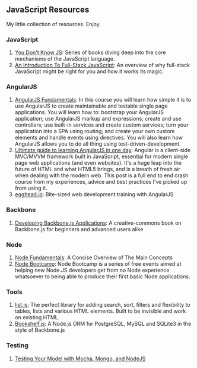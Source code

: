 ## JavaScript Resources

My little collection of resources. Enjoy.

### JavaScript

1. [You Don't Know JS](https://github.com/getify/You-Dont-Know-JS): Series of books diving deep into the core mechanisms of the JavaScript language.
2. [An Introduction To Full-Stack JavaScript](http://coding.smashingmagazine.com/2013/11/21/introduction-to-full-stack-javascript): An overview of why full-stack JavaScript might be right for you and how it works its magic.

### AngularJS

1. [AngularJS Fundamentals](http://traintelco.com/index.php/courses/item/javascript-programming-courses/angularjs-fundamentals.html): In this course you will learn how simple it is to use AngularJS to create maintainable and testable single page applications. You will learn how to: bootstrap your AngularJS application; use AngularJS markup and expressions; create and use controllers; use built-in services and create custom services; turn your application into a SPA using routing; and create your own custom elements and handle events using directives. You will also learn how AngularJS allows you to do all thing using test-driven-development.
2. [Ultimate guide to learning AngularJS in one day](http://toddmotto.com/ultimate-guide-to-learning-angular-js-in-one-day/): Angular is a client-side MVC/MVVM framework built in JavaScript, essential for modern single page web applications (and even websites). It's a huge leap into the future of HTML and what HTML5 brings, and is a breath of fresh air when dealing with the modern web. This post is a full end to end crash course from my experiences, advice and best practices I've picked up from using it.
3. [egghead.io](http://egghead.io/): Bite-sized web development training with AngularJS

### Backbone

1. [Developing Backbone.js Applications](http://addyosmani.github.io/backbone-fundamentals/): A creative-commons book on Backbone.js for beginners and advanced users alike

### Node

1. [Node Fundamentals](http://webapplog.com/node-js-fundamentals-a-concise-overview-of-the-main-concepts/): A Concise Overview of The Main Concepts
2. [Node Bootcamp](https://github.com/Aaronontheweb/node-bootcamp): Node Bootcamp is a series of free events aimed at helping new Node.JS developers get from no Node experience whatsoever to being able to produce their first basic Node applications.

### Tools

1. [list.js](https://github.com/javve/list.js): The perfect library for adding search, sort, filters and flexibility to tables, lists and various HTML elements. Built to be invisible and work on existing HTML. 
2. [Bookshelf.js](https://github.com/tgriesser/bookshelf): A Node.js ORM for PostgreSQL, MySQL and SQLite3 in the style of Backbone.js

### Testing

1. [Testing Your Model with Mocha, Mongo, and NodeJS](http://www.wekeroad.com/2012/01/06/testing-your-model-with-mocha-mongo-and-nodejs/)
